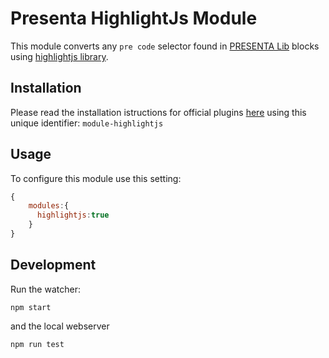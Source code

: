 # Presenta HighlightJs Module

This module converts any `pre code` selector found in [PRESENTA Lib](https://github.com/presenta-software/presenta-lib) blocks using [highlightjs library](https://highlightjs.org/).

## Installation

Please read the installation istructions for official plugins [here](https://lib.presenta.cc/extend/#install-an-official-plugin) using this unique identifier: `module-highlightjs`

## Usage

To configure this module use this setting:

```js
{
    modules:{
      highlightjs:true
    }
}
```


## Development

Run the watcher:

    npm start

and the local webserver

    npm run test



